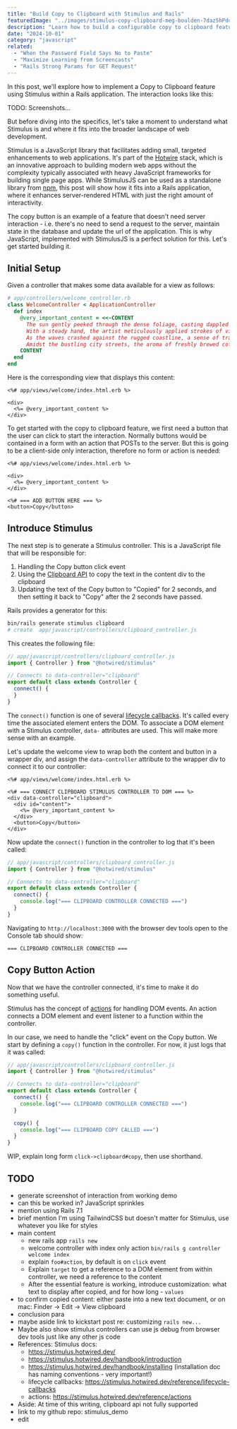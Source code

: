 ```yaml
---
title: "Build Copy to Clipboard with Stimulus and Rails"
featuredImage: "../images/stimulus-copy-clipboard-meg-boulden-7daz5hPdd1c-unsplash.jpg"
description: "Learn how to build a configurable copy to clipboard feature with the Stimulus JavaScript library as part of a Rails application"
date: "2024-10-01"
category: "javascript"
related:
  - "When the Password Field Says No to Paste"
  - "Maximize Learning from Screencasts"
  - "Rails Strong Params for GET Request"
---
```


In this post, we'll explore how to implement a Copy to Clipboard feature using Stimulus within a Rails application. The interaction looks like this:

TODO: Screenshots...

But before diving into the specifics, let's take a moment to understand what Stimulus is and where it fits into the broader landscape of web development.

Stimulus is a JavaScript library that facilitates adding small, targeted enhancements to web applications. It's part of the [Hotwire](https://hotwired.dev/) stack, which is an innovative approach to building modern web apps without the complexity typically associated with heavy JavaScript frameworks for building single page apps. While StimulusJS can be used as a standalone library from [npm](https://www.npmjs.com/package/@hotwired/stimulus), this post will show how it fits into a Rails application, where it enhances server-rendered HTML with just the right amount of interactivity.

The copy button is an example of a feature that doesn't need server interaction - i.e. there's no need to send a request to the server, maintain state in the database and update the url of the application. This is why JavaScript, implemented with StimulusJS is a perfect solution for this. Let's get started building it.

## Initial Setup

Given a controller that makes some data available for a view as follows:

```ruby
# app/controllers/welcome_controller.rb
class WelcomeController < ApplicationController
  def index
    @very_important_content = <<-CONTENT
      The sun gently peeked through the dense foliage, casting dappled shadows on the forest floor.
      With a steady hand, the artist meticulously applied strokes of vibrant color to the canvas, bringing the landscape to life.
      As the waves crashed against the rugged coastline, a sense of tranquility washed over the solitary figure standing on the cliff's edge.
      Amidst the bustling city streets, the aroma of freshly brewed coffee wafted from the quaint cafe, inviting passersby to linger a little longer.
    CONTENT
  end
end
```

Here is the corresponding view that displays this content:

```erb
<%# app/views/welcome/index.html.erb %>

<div>
  <%= @very_important_content %>
</div>
```

To get started with the copy to clipboard feature, we first need a button that the user can click to start the interaction. Normally buttons would be contained in a form with an action that POSTs to the server. But this is going to be a client-side only interaction, therefore no form or action is needed:

```erb
<%# app/views/welcome/index.html.erb %>

<div>
  <%= @very_important_content %>
</div>

<%# === ADD BUTTON HERE === %>
<button>Copy</button>
```

## Introduce Stimulus

The next step is to generate a Stimulus controller. This is a JavaScript file that will be responsible for:

1. Handling the Copy button click event
2. Using the [Clipboard API](https://developer.mozilla.org/en-US/docs/Web/API/Clipboard_API) to copy the text in the content div to the clipboard
3. Updating the text of the Copy button to "Copied" for 2 seconds, and then setting it back to "Copy" after the 2 seconds have passed.

Rails provides a generator for this:

```bash
bin/rails generate stimulus clipboard
# create  app/javascript/controllers/clipboard_controller.js
```

This creates the following file:

```javascript
// app/javascript/controllers/clipboard_controller.js
import { Controller } from "@hotwired/stimulus"

// Connects to data-controller="clipboard"
export default class extends Controller {
  connect() {
  }
}
```

The `connect()` function is one of several [lifecycle callbacks](https://stimulus.hotwired.dev/reference/lifecycle-callbacks). It's called every time the associated element enters the DOM. To associate a DOM element with a Stimulus controller, `data-` attributes are used. This will make more sense with an example.

Let's update the welcome view to wrap both the content and button in a wrapper div, and assign the `data-controller` attribute to the wrapper div to connect it to our controller:

```erb
<%# app/views/welcome/index.html.erb %>

<%# === CONNECT CLIPBOARD STIMULUS CONTROLLER TO DOM === %>
<div data-controller="clipboard">
  <div id="content">
    <%= @very_important_content %>
  </div>
  <button>Copy</button>
</div>
```

Now update the `connect()` function in the controller to log that it's been called:

```javascript
// app/javascript/controllers/clipboard_controller.js
import { Controller } from "@hotwired/stimulus"

// Connects to data-controller="clipboard"
export default class extends Controller {
  connect() {
    console.log("=== CLIPBOARD CONTROLLER CONNECTED ===")
  }
}
```

Navigating to `http://localhost:3000` with the browser dev tools open to the Console tab should show:
```
=== CLIPBOARD CONTROLLER CONNECTED ===
```

## Copy Button Action

Now that we have the controller connected, it's time to make it do something useful.

Stimulus has the concept of [actions](https://stimulus.hotwired.dev/reference/actions) for handling DOM events. An action connects a DOM element and event listener to a function within the controller.

In our case, we need to handle the "click" event on the Copy button. We start by defining a `copy()` function in the controller. For now, it just logs that it was called:

```javascript
// app/javascript/controllers/clipboard_controller.js
import { Controller } from "@hotwired/stimulus"

// Connects to data-controller="clipboard"
export default class extends Controller {
  connect() {
    console.log("=== CLIPBOARD CONTROLLER CONNECTED ===")
  }

  copy() {
    console.log("=== CLIPBOARD COPY CALLED ===")
  }
}
```

WIP, explain long form `click->clipboard#copy`, then use shorthand.

## TODO
* generate screenshot of interaction from working demo
* can this be worked in? JavaScript sprinkles
* mention using Rails 7.1
* brief mention I'm using TailwindCSS but doesn't matter for Stimulus, use whatever you like for styles
* main content
  * new rails app `rails new`
  * welcome controller with index only action `bin/rails g controller welcome index`
  * explain `foo#action`, by default is on `click` event
  * Explain `target` to get a reference to a DOM element from within controller, we need a reference to the content
  * After the essential feature is working, introduce customization: what text to display after copied, and for how long - `values`
* to confirm copied content: either paste into a new text document, or on mac: Finder -> Edit -> View clipboard
* conclusion para
* maybe aside link to kickstart post re: customizing `rails new...`
* Maybe also show stimulus controllers can use js debug from browser dev tools just like any other js code
* References: Stimulus docs:
  * https://stimulus.hotwired.dev/
  * https://stimulus.hotwired.dev/handbook/introduction
  * https://stimulus.hotwired.dev/handbook/installing (installation doc has naming conventions - very important!)
  * lifecycle callbacks: https://stimulus.hotwired.dev/reference/lifecycle-callbacks
  * actions: https://stimulus.hotwired.dev/reference/actions
* Aside: At time of this writing, clipboard api not fully supported
* link to my github repo: stimulus_demo
* edit
